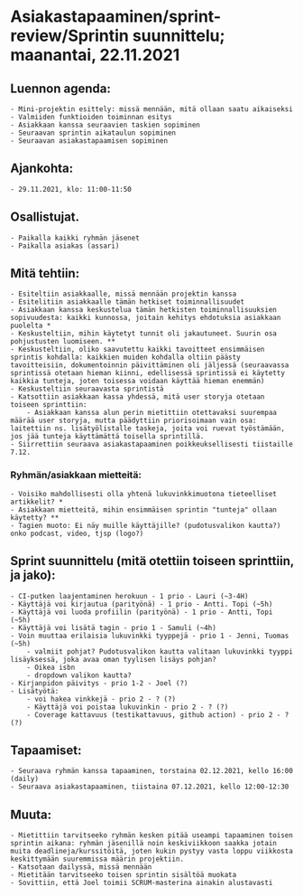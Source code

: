 # Asiakastapaaminen/sprint-review/Sprintin suunnittelu; maanantai, 22.11.2021

## Luennon agenda:
    - Mini-projektin esittely: missä mennään, mitä ollaan saatu aikaiseksi
    - Valmiiden funktioiden toiminnan esitys
    - Asiakkaan kanssa seuraavien taskien sopiminen
    - Seuraavan sprintin aikataulun sopiminen
    - Seuraavan asiakastapaamisen sopiminen

## Ajankohta:
    - 29.11.2021, klo: 11:00-11:50

## Osallistujat.
    - Paikalla kaikki ryhmän jäsenet
    - Paikalla asiakas (assari)

## Mitä tehtiin:
    - Esiteltiin asiakkaalle, missä mennään projektin kanssa
    - Esitelitiin asiakkaalle tämän hetkiset toiminnallisuudet
    - Asiakkaan kanssa keskustelua tämän hetkisten toiminnallisuuksien sopivuudesta: kaikki kunnossa, joitain kehitys ehdotuksia asiakkaan puolelta *
    - Keskusteltiin, mihin käytetyt tunnit oli jakautuneet. Suurin osa pohjustusten luomiseen. **
    - Keskusteltiin, oliko saavutettu kaikki tavoitteet ensimmäisen sprintis kohdalla: kaikkien muiden kohdalla oltiin päästy tavoitteisiin, dokumentoinnin päivittäminen oli jäljessä (seuraavassa sprintissä otetaan hieman kiinni, edellisessä sprintissä ei käytetty kaikkia tunteja, joten toisessa voidaan käyttää hieman enemmän)
    - Keskusteltiin seuraavasta sprintistä
    - Katsottiin asiakkaan kassa yhdessä, mitä user storyja otetaan toiseen sprinttiin:
        - Asiakkaan kanssa alun perin mietittiin otettavaksi suurempaa määrää user storyja, mutta päädyttiin priorisoimaan vain osa: laitettiin ns. lisätyölistalle taskeja, joita voi ruevat työstämään, jos jää tunteja käyttämättä toisella sprintillä.
    - Siirrettiin seuraava asiakastapaaminen poikkeuksellisesti tiistaille 7.12.

### Ryhmän/asiakkaan mietteitä:
    - Voisiko mahdollisesti olla yhtenä lukuvinkkimuotona tieteelliset artikkelit? *
    - Asiakkaan mietteitä, mihin ensimmäisen sprintin "tunteja" ollaan käytetty? **
    - Tagien muoto: Ei näy muille käyttäjille? (pudotusvalikon kautta?) onko podcast, video, tjsp (logo?)

## Sprint suunnittelu (mitä otettiin toiseen sprinttiin, ja jako):
    - CI-putken laajentaminen herokuun - 1 prio - Lauri (~3-4H)
    - Käyttäjä voi kirjautua (parityönä) - 1 prio - Antti. Topi (~5h)
    - Käyttäjä voi luoda profiilin (parityönä) - 1 prio - Antti, Topi (~5h)
    - Käyttäjä voi lisätä tagin - prio 1 - Samuli (~4h)
    - Voin muuttaa erilaisia lukuvinkki tyyppejä - prio 1 - Jenni, Tuomas (~5h)
        - valmiit pohjat? Pudotusvalikon kautta valitaan lukuvinkki tyyppi lisäyksessä, joka avaa oman tyylisen lisäys pohjan?
        - Oikea isbn
        - dropdown valikon kautta?
    - Kirjanpidon päivitys - prio 1-2 - Joel (?)
    - Lisätyötä:
        - voi hakea vinkkejä - prio 2 - ? (?)
        - Käyttäjä voi poistaa lukuvinkin - prio 2 - ? (?)
        - Coverage kattavuus (testikattavuus, github action) - prio 2 - ? (?)

## Tapaamiset:
    - Seuraava ryhmän kanssa tapaaminen, torstaina 02.12.2021, kello 16:00 (daily)
    - Seuraava asiakastapaaminen, tiistaina 07.12.2021, kello 12:00-12:30

## Muuta:
    - Mietittiin tarvitseeko ryhmän kesken pitää useampi tapaaminen toisen sprintin aikana: ryhmän jäsenillä noin keskiviikkoon saakka jotain muita deadlineja/kurssitöitä, joten kukin pystyy vasta loppu viikkosta keskittymään suuremmissa määrin projektiin.
    - Katsotaan dailyssä, missä mennään
    - Mietitään tarvitseeko toisen sprintin sisältöä muokata
    - Sovittiin, että Joel toimii SCRUM-masterina ainakin alustavasti

